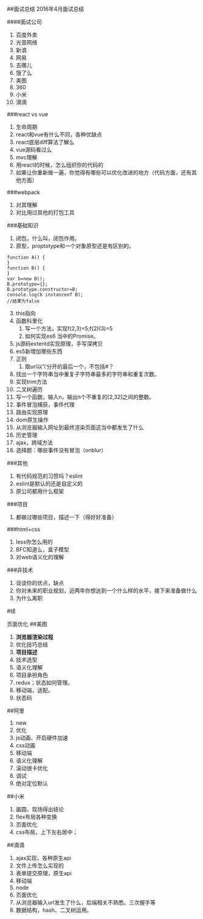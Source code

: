 ##面试总结
2016年4月面试总结

####面试公司
1. 百度外卖
2. 光音网络
3. 新浪
4. 网易
5. 去哪儿
6. 饿了么
7. 美图
8. 360
9. 小米
10. 滴滴

###react vs vue
1. 生命周期
2. react和vue有什么不同，各种优缺点
3. react底层diff算法了解么
4. vue源码看过么
5. mvc理解
6. 用react的时候，怎么组织你的代码的
7. 如果让你重新做一遍，你觉得有哪些可以优化改进的地方（代码方面，还有其他方面）


###webpack
1. 对其理解
2. 对比用过其他的打包工具


###基础知识
1. 闭包，什么叫，闭包作用。
2. 原型，proptotype和一个对象原型还是有区别的。
```
function A() {
}
function B() {
}
var b=new B();
B.prototype={};
B.prototype.constructor=B;
console.log(b instanceof B);
//结果为false
```
3. this指向
4. 函数科里化
	1. 写一个方法，实现f(2,3)=5;f(2)(3)=5
	2. 如何实现es6 当中的Promise。
5. js源码extentd实现原理，手写深拷贝
6. es5新增加哪些东西
7. 正则
	1. 取url以‘\’分开的最后一个，不包括#？
8. 找出一个字符串当中重复子字符串最多的字符串和重复次数。
9. 实现trim方法
10. 二叉树遍历
11. 写一个函数，输入n，输出n个不重复的[2,32]之间的整数。
12. 事件冒泡捕获，事件代理
13. 路由实现原理
14. dom原生操作
15. 从浏览器输入网址到最终渲染页面这当中都发生了什么
15. 历史管理
16. ajax，跨域方法
17. 选择题：哪些事件没有冒泡（onblur）


###其他
1. 有代码规范的习惯吗？eslint
2. eslint是默认的还是自定义的
3. 原公司都用什么框架


###项目
1. 都做过哪些项目，描述一下（得好好准备）


###html+css
1. less你怎么用的
2. BFC知道么，盒子模型
3. 对web语义化的理解


###非技术
1. 谈谈你的优点，缺点
2. 你对未来的职业规划，近两年你想达到一个什么样的水平，接下来准备做什么
3. 为什么离职

#续

页面优化
##美图
1. **浏览器渲染过程**
2.  优化技巧总结
2. **项目描述**
3. 技术选型
4. 语义化理解
5. 项目承担角色
6. redux；状态如何管理。
7. 移动端，适配。
8. 状态码

##阿里

1. new
2. 优化
3. js动画、开启硬件加速
4. css动画
5. 移动端
6. 语义化理解
7. 滚动很卡优化
8. 调试
9. 绝对定位默认

##小米
1. 画圆，现场得出结论
2. flex布局各种变换
3. 页面优化
4. css布局，上下左右居中；


##滴滴
1. ajax实现，各种原生api
2. 文件上传怎么实现的
3. 表单提交原理，原生api
4. 移动端
5. node
6. 页面优化
7. 从浏览器输入url发生了什么，后端相关不熟悉。三次握手等
8. 数据结构，hash、二叉树运用。


